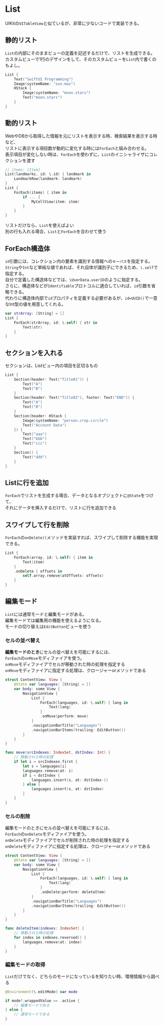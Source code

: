 # List

UIKitの`UITableView`と似ているが、非常に少ないコードで実装できる。

## 静的リスト

`List`の内部にそのままビューの定義を記述するだけで、リストを生成できる。  
カスタムビューで1行のデザインをして、そのカスタムビューを`List`内で書くのもよし。
```swift
List {
    Text("SwiftUI Programming")
    Image(systemName: "sun.max")
    HStack {
        Image(systemName: "moon.stars")
        Text("moon.stars")
    }
}
```

## 動的リスト

WebやDBから取得した情報を元にリストを表示する時、検索結果を表示する時など、  
リストに表示する項目数が動的に変化する時には`ForEach`と組み合わせる。  
表示項目が変化しない時は、`ForEach`を使わずに、`List`のイニシャライザにコレクションを渡す
```swift
// items: [Item]
List(landmarks, id: \.id) { landmark in
    LandmarkRow(landmark: landmark)
}
List {
    ForEach(items) { item in
        if ... {
            MyCellView(item: item)
        }
    }
}
```
リストだけなら、`List`を使えばよい  
別の行も入れる場合、`List`と`ForEach`を合わせて使う

## ForEach構造体

`id`引数には、コレクション内の要素を識別する情報への`キーパス`を指定する。  
`String`や`Int`など単純な値であれば、それ自体が識別子にできるため、`\.self`で指定する。  
自分で定義した構造体などでは、`\UserData.userID`のように指定する。  
さらに、構造体などが`Identifiable`プロトコルに適合していれば、`id`引数を省略できる。  
代わりに構造体内部で`id`プロパティを定義する必要があるが、`id=UUID()`で一意なInt型の値を用意してくれる。
```swift
var strArray: [String] = []
List {
    ForEach(strArray, id: \.self) { str in
        Text(str)
    }
}
```

## セクションを入れる

セクションは、Listビュー内の項目を区切るもの
```swift
List {
    Section(header: Text("Title01")) {
        Text("A")
        Text("B")
    }
    Section(header: Text("Title02"), footer: Text("END")) {
        Text("A")
        Text("B")
    }
    Section(header: HStack {
        Image(systemName: "person.crop.circle")
        Text("Account Data")
    }) {
        Text("aaa")
        Text("bbb")
        Text("ccc")
    }
    Section() {
        Text("ddd")
    }
}
```

## Listに行を追加

`ForEach`でリストを生成する場合、データとなるオブジェクトに`@State`をつけて、  
それにデータを挿入するだけで、リストに行を追加できる

## スワイプして行を削除

`ForEach`の`onDelete()`メソッドを実装すれば、スワイプして削除する機能を実現できる。
```swift
List {
    ForEach(array, id: \.self) { item in
        Text(item)
    }
    .onDelete { offsets in
        self.array.remove(atOffsets: offsets)
    }
}
```

## 編集モード

`List`には通常モードと編集モードがある。  
編集モードでは編集用の機能を使えるようになる。  
モードの切り替えは`EditButton`ビューを使う

### セルの並べ替え

**編集モードのとき**にセルの並べ替えを可能にするには、  
`ForEach`の`onMove`モディファイアを使う。  
`onMove`モディファイアでセルが移動された時の処理を指定する  
`onMove`モディファイアに指定する処理は、クロージャーorメソッドである
```swift
struct ContentView: View {
    @State var languages: [String] = []
    var body: some View {
        NavigationView {
            List {
                ForEach(languages, id: \.self) { lang in
                    Text(lang)
                }
                .onMove(perform: move)
            }
            .navigationBarTitle("Languages")
            .navigationBarItems(trailing: EditButton())
        }
    }
}

func move(srcIndexes: IndexSet, dstIndex: Int) {
    // 移動された時の処理
    if let i = srcIndexes.first {
        let s = languages[i]
        languages.remove(at: i)
        if i < dstIndex {
            languages.insert(s, at: dstIndex-1)
        } else {
            languages.insert(s, at: dstIndex)
        }
    }
}
```

### セルの削除

編集モードのときにセルの並べ替えを可能にするには、  
`ForEach`の`onDelete`モディファイアを使う。  
`onDelete`モディファイアでセルが削除された時の処理を指定する  
`onDelete`モディファイアに指定する処理は、クロージャーorメソッドである
```swift
struct ContentView: View {
    @State var languages: [String] = []
    var body: some View {
        NavigationView {
            List {
                ForEach(languages, id: \.self) { lang in
                    Text(lang)
                }
                .onDelete(perform: deleteItem)
            }
            .navigationBarTitle("Languages")
            .navigationBarItems(trailing: EditButton())
        }
    }
}

func deleteItem(indexes: IndexSet) {
    // 移動された時の処理
    for index in indexes.reversed() {
        languages.remove(at: index)
    }
}
```

### 編集モードの取得

`List`だけでなく、どちらのモードになっているを知りたい時、環境情報から調べる
```swift
@Environment(\.editMode) var mode

if mode?.wrappedValue == .active {
    // 編集モードである
} else {
    // 通常モードである
}
```
